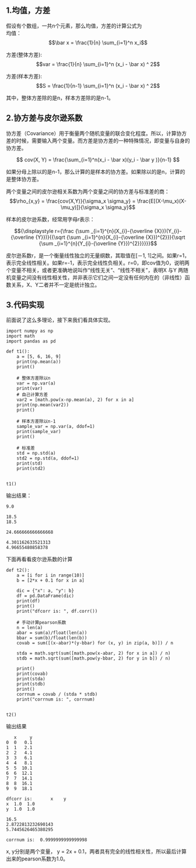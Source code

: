 ## 1.均值，方差
假设有个数组，一共n个元素，那么均值，方差的计算公式为  
均值：  
$$\bar x =  \frac{1}{n} \sum_{i=1}^n x_i$$  

方差(整体方差):  
$$var = \frac{1}{n} \sum_{i=1}^n (x_i - \bar x) ^ 2$$  

方差(样本方差):  
$$S = \frac{1}{n-1} \sum_{i=1}^n (x_i - \bar x) ^ 2$$  

其中，整体方差除的是n，样本方差除的是n-1。  


## 2.协方差与皮尔逊系数
协方差（Covariance）用于衡量两个随机变量的联合变化程度。所以，计算协方差的时候，需要输入两个变量。而方差是协方差的一种特殊情况，即变量与自身的协方差。  

$$
cov(X, Y) = \frac{\sum_{i=1}^n(x_i - \bar x)(y_i - \bar y )}{n-1}
$$  

如果分母上除以的是n-1，那么计算的是样本的协方差。如果除以的是n，计算的是整体协方差。  

两个变量之间的皮尔逊相关系数为两个变量之间的协方差与标准差的商：  
$$\rho_{x,y} = \frac{cov(X,Y)}{\sigma_x \sigma_y} = \frac{E[(X-\mu_x)(X-\mu_y)]}{\sigma_x \sigma_y}$$    

样本的皮尔逊系数，经常用字母$r$表示：    

$${\displaystyle r={\frac {\sum _{i=1}^{n}(X_{i}-{\overline {X}})(Y_{i}-{\overline {Y}})}{{\sqrt {\sum _{i=1}^{n}(X_{i}-{\overline {X}})^{2}}}{\sqrt {\sum _{i=1}^{n}(Y_{i}-{\overline {Y}})^{2}}}}}}$$  

皮尔逊系数r，是一个衡量线性独立的无量纲数，其取值在[－1, 1]之间。如果r=1，表示完全线性相关。如果r=-1，表示完全线性负相关。r=0，即cov值为0，说明两个变量不相关，或者更准确地说叫作“线性无关”、“线性不相关”，表明X 与Y 两随机变量之间没有线性相关性，并非表示它们之间一定没有任何内在的（非线性）函数关系，X、Y二者并不一定是统计独立。  

## 3.代码实现
前面说了这么多理论，接下来我们看具体实现。  

```
import numpy as np
import math
import pandas as pd

def t1():
    a = [5, 6, 16, 9]
    print(np.mean(a))
    print()

    # 整体方差除以n
    var = np.var(a)
    print(var)
    # 自己计算方差
    var2 = [math.pow(x-np.mean(a), 2) for x in a]
    print(np.mean(var2))
    print()

    # 样本方差除以n-1
    sample_var = np.var(a, ddof=1)
    print(sample_var)
    print()

    # 标准差
    std = np.std(a)
    std2 = np.std(a, ddof=1)
    print(std)
    print(std2)


t1()
```  

输出结果：  

```
9.0

18.5
18.5

24.666666666666668

4.301162633521313
4.96655480858378
```  


下面再看看皮尔逊系数的计算  

```
def t2():
    a = [i for i in range(10)]
    b = [2*x + 0.1 for x in a]

    dic = {"x": a, "y": b}
    df = pd.DataFrame(dic)
    print(df)
    print()
    print("dfcorr is: ", df.corr())

    # 手动计算pearson系数
    n = len(a)
    abar = sum(a)/float(len(a))
    bbar = sum(b)/float(len(b))
    covab = sum([(x-abar)*(y-bbar) for (x, y) in zip(a, b)]) / n

    stda = math.sqrt(sum([math.pow(x-abar, 2) for x in a]) / n)
    stdb = math.sqrt(sum([math.pow(y-bbar, 2) for y in b]) / n)

    print()
    print(covab)
    print(stda)
    print(stdb)
    print()
    corrnum = covab / (stda * stdb)
    print("corrnum is: ", corrnum)


t2()
```  

输出结果  

```
   x     y
0  0   0.1
1  1   2.1
2  2   4.1
3  3   6.1
4  4   8.1
5  5  10.1
6  6  12.1
7  7  14.1
8  8  16.1
9  9  18.1

dfcorr is:       x    y
x  1.0  1.0
y  1.0  1.0

16.5
2.8722813232690143
5.7445626465380295

corrnum is:  0.9999999999999998
```  

x, y分别是两个变量， y = 2x + 0.1，两者具有完全的线性相关性，所以最后计算出来的pearson系数为1.0。  